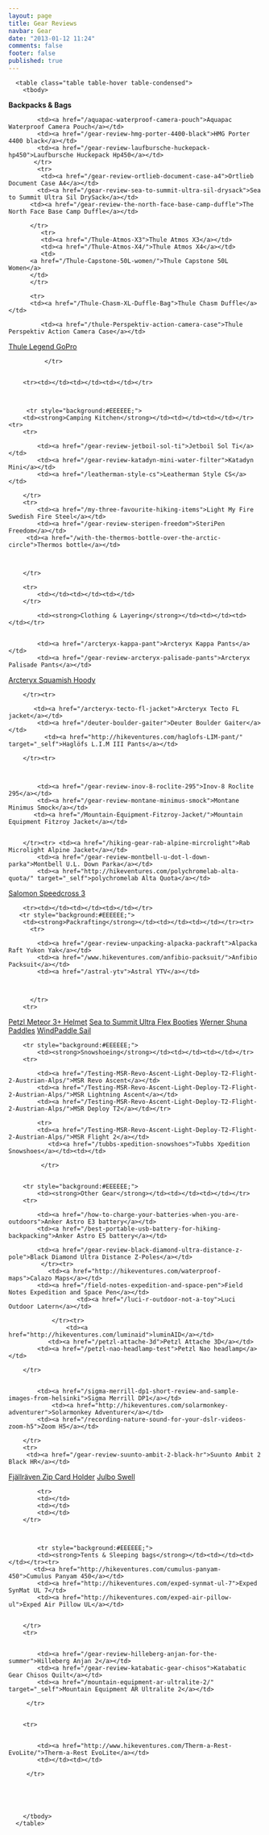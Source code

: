 ```yaml
---
layout: page
title: Gear Reviews
navbar: Gear
date: "2013-01-12 11:24"
comments: false
footer: false
published: true
---
```


<div class="table-responsive">

      <table class="table table-hover table-condensed">
        <tbody>
 
 
  <tr style="background:#EEEEEE;">
        <td><strong>Backpacks & Bags</strong></td><td></td><td></td></tr><tr>

            <td><a href="/aquapac-waterproof-camera-pouch">Aquapac Waterproof Camera Pouch</a></td>
            <td><a href="/gear-review-hmg-porter-4400-black">HMG Porter 4400 black</a></td>
            <td><a href="/gear-review-laufbursche-huckepack-hp450">Laufbursche Huckepack Hp450</a></td>
           </tr>  
            <tr>
             <td><a href="/gear-review-ortlieb-document-case-a4">Ortlieb Document Case A4</a></td>
            <td><a href="/gear-review-sea-to-summit-ultra-sil-drysack">Sea to Summit Ultra Sil DrySack</a></td>
          <td><a href="/gear-review-the-north-face-base-camp-duffle">The North Face Base Camp Duffle</a></td>

          </tr>
             <tr>
             <td><a href="/Thule-Atmos-X3">Thule Atmos X3</a></td>
             <td><a href="/Thule-Atmos-X4/">Thule Atmos X4</a></td>
             <td>
          <a href="/Thule-Capstone-50L-women/">Thule Capstone 50L Women</a>
          </td>
          </tr>

          <tr>
          <td><a href="/Thule-Chasm-XL-Duffle-Bag">Thule Chasm Duffle</a></td>

             <td><a href="/thule-Perspektiv-action-camera-case">Thule Perspektiv Action Camera Case</a></td>

<td><a href="/Thule-Legend-GoPro-case-etui">Thule Legend GoPro</a></td>
       
             

              </tr>


        <tr><td></td><td></td><td></td></tr> 
 
 
 
         <tr style="background:#EEEEEE;">
        <td><strong>Camping Kitchen</strong></td><td></td><td></td></tr><tr>
        <tr>

            <td><a href="/gear-review-jetboil-sol-ti">Jetboil Sol Ti</a></td>
            <td><a href="/gear-review-katadyn-mini-water-filter">Katadyn Mini</a></td>
            <td><a href="/leatherman-style-cs">Leatherman Style CS</a></td>

        </tr>
        <tr>
         	<td><a href="/my-three-favourite-hiking-items">Light My Fire Swedish Fire Steel</a></td>
            <td><a href="/gear-review-steripen-freedom">SteriPen Freedom</a></td>
         <td><a href="/with-the-thermos-bottle-over-the-arctic-circle">Thermos bottle</a></td>



        </tr>

    	<tr>
    		<td></td><td></td><td></td>
    	</tr>      
  
  
  
  
  
  <tr style="background:#EEEEEE;">
       
            <td><strong>Clothing & Layering</strong></td><td></td><td></td></tr>


            <td><a href="/arcteryx-kappa-pant">Arcteryx Kappa Pants</a></td>
            <td><a href="/gear-review-arcteryx-palisade-pants">Arcteryx Palisade Pants</a></td>
   <td><a href="/gear-review-arcteryx-squamish-hoody">Arcteryx Squamish Hoody</a></td>

        </tr><tr>

           <td><a href="/arcteryx-tecto-fl-jacket">Arcteryx Tecto FL jacket</a></td>
            <td><a href="/deuter-boulder-gaiter">Deuter Boulder Gaiter</a></td>
              <td><a href="http://hikeventures.com/haglofs-LIM-pant/" target="_self">Haglöfs L.I.M III Pants</a></td>

        </tr><tr>



            <td><a href="/gear-review-inov-8-roclite-295">Inov-8 Roclite 295</a></td>
            <td><a href="/gear-review-montane-minimus-smock">Montane Minimus Smock</a></td>
           <td><a href="/Mountain-Equipment-Fitzroy-Jacket/">Mountain Equipment Fitzroy Jacket</a></td>
                 

        </tr><tr> <td><a href="/hiking-gear-rab-alpine-mircrolight">Rab Microlight Alpine Jacket</a></td>
        	<td><a href="/gear-review-montbell-u-dot-l-down-parka">Montbell U.L. Down Parka</a></td>
        	<td><a href="http://hikeventures.com/polychromelab-alta-quota/" target="_self">polychromelab Alta Quota</a></td>

   </tr>
    <tr>
 <td><a href="http://hikeventures.com/salomon-speedcross-3/" target="_self">Salomon Speedcross 3</a></td>
<td></td>
<td></td>
        </tr>

        <tr><td></td><td></td><td></td></tr>
       <tr style="background:#EEEEEE;">
        <td><strong>Packrafting</strong></td><td></td><td></td></tr><tr>
          <tr>

            <td><a href="/gear-review-unpacking-alpacka-packraft">Alpacka Raft Yukon Yak</a></td>
            <td><a href="/www.hikeventures.com/anfibio-packsuit/">Anfibio Packsuit</a></td>
            <td><a href="/astral-ytv">Astral YTV</a></td>
           


          </tr>
        <tr>
<td><a href="http://hikeventures.com/petzl-meteor-3-plus-helmet">Petzl Meteor 3+ Helmet</a></td>
<td><a href="http://www.hikeventures.com/Sea-to-Summit-Ultra-Flex-Booties/">Sea to Summit Ultra Flex Booties</a></td>
         <td><a href="/gear-preview-werner-shuna-paddles">Werner Shuna Paddles</a></td>
        </tr>
                <tr>
<td><a href="http://hikeventures.com/windpaddle-sails-for-packrafting">WindPaddle Sail</a></td>
<td></td>
<td></td>
        </tr>
        
        
        
        
        
        <tr style="background:#EEEEEE;">
        	<td><strong>Snowshoeing</strong></td><td></td><td></td></tr>
        <tr>

            <td><a href="/Testing-MSR-Revo-Ascent-Light-Deploy-T2-Flight-2-Austrian-Alps/">MSR Revo Ascent</a></td>
            <td><a href="/Testing-MSR-Revo-Ascent-Light-Deploy-T2-Flight-2-Austrian-Alps/">MSR Lightning Ascent</a></td>
            <td><a href="/Testing-MSR-Revo-Ascent-Light-Deploy-T2-Flight-2-Austrian-Alps/">MSR Deploy T2</a></td></tr>
            
            <tr>
            <td><a href="/Testing-MSR-Revo-Ascent-Light-Deploy-T2-Flight-2-Austrian-Alps/">MSR Flight 2</a></td>
               <td><a href="/tubbs-xpedition-snowshoes">Tubbs Xpedition Snowshoes</a></td><td></td>
            
             </tr>
        
        
        <tr style="background:#EEEEEE;">
        	<td><strong>Other Gear</strong></td><td></td><td></td></tr>
        <tr>

            <td><a href="/how-to-charge-your-batteries-when-you-are-outdoors">Anker Astro E3 battery</a></td>
            <td><a href="/best-portable-usb-battery-for-hiking-backpacking">Anker Astro E5 battery</a></td>

            <td><a href="/gear-review-black-diamond-ultra-distance-z-pole">Black Diamond Ultra Distance Z-Poles</a></td>
             </tr><tr>
               <td><a href="http://hikeventures.com/waterproof-maps">Calazo Maps</a></td>
            <td><a href="/field-notes-expedition-and-space-pen">Field Notes Expedition and Space Pen</a></td>
                       <td><a href="/luci-r-outdoor-not-a-toy">Luci Outdoor Latern</a></td>

               	</tr><tr>
               		<td><a href="http://hikeventures.com/luminaid">luminAID</a></td>
               <td><a href="/petzl-attache-3d">Petzl Attache 3D</a></td>
            <td><a href="/petzl-nao-headlamp-test">Petzl Nao headlamp</a></td>

        </tr>


            <td><a href="/sigma-merrill-dp1-short-review-and-sample-images-from-helsinki">Sigma Merrill DP1</a></td>
             	<td><a href="http://hikeventures.com/solarmonkey-adventurer">Solarmonkey Adventurer</a></td>
        	<td><a href="/recording-nature-sound-for-your-dslr-videos-zoom-h5">Zoom H5</a></td>   

        </tr>
        <tr>
         <td><a href="/gear-review-suunto-ambit-2-black-hr">Suunto Ambit 2 Black HR</a></td>
   <td><a href="/best-wallet-hiking-backpacking">Fjällräven Zip Card Holder</a></td>
              <td><a href="/Julbo-Swell">Julbo Swell</a></td>
        </tr>


        	<tr>
            <td></td>
          	<td></td>
          	<td></td>
        </tr>
        
        
        
            <tr style="background:#EEEEEE;">
            <td><strong>Tents & Sleeping bags</strong></td><td></td><td></td></tr><tr>
           <td><a href="http://hikeventures.com/cumulus-panyam-450">Cumulus Panyam 450</a></td>
            <td><a href="http://hikeventures.com/exped-synmat-ul-7">Exped SynMat UL 7</td>
            <td><a href="http://hikeventures.com/exped-air-pillow-ul">Exped Air Pillow UL</a></td>


        </tr>
        <tr>


            <td><a href="/gear-review-hilleberg-anjan-for-the-summer">Hilleberg Anjan 2</a></td>
            <td><a href="/gear-review-katabatic-gear-chisos">Katabatic Gear Chisos Quilt</a></td>
            <td><a href="/mountain-equipment-ar-ultralite-2/" target="_self">Mountain Equipment AR Ultralite 2</a></td>

         </tr>
       
       
        <tr>


            <td><a href="http://www.hikeventures.com/Therm-a-Rest-EvoLite/">Therm-a-Rest EvoLite</a></td>
            <td></td><td></td>

         </tr>
       
       
  

        
        </tbody>
      </table>

</div>
